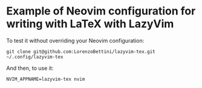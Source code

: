 # Example of Neovim configuration for writing with LaTeX with LazyVim

To test it without overriding your Neovim configuration:

```shell
git clone git@github.com:LorenzoBettini/lazyvim-tex.git ~/.config/lazyvim-tex
```

And then, to use it:

```shell
NVIM_APPNAME=lazyvim-tex nvim
```

